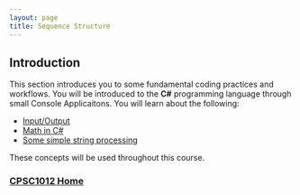 ```yaml
---
layout: page
title: Sequence Structure
---
```


## Introduction
This section introduces you to some fundamental coding practices and workflows. You will be introduced to the **C#** programming language through small Console Applicaitons. You will learn about the following:
* [Input/Output](input-output.md)
* [Math in C#](arithmetic.md)
* [Some simple string processing](strings.md)

These concepts will be used throughout this course.

### [CPSC1012 Home](../)